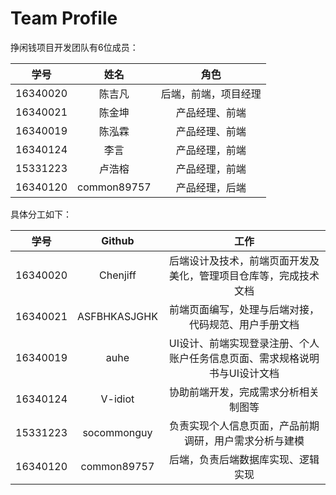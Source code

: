 # Team Profile

挣闲钱项目开发团队有6位成员：

|   学号   |    姓名     |         角色         |
| :------: | :---------: | :------------------: |
| 16340020 |   陈吉凡    | 后端，前端，项目经理 |
| 16340021 |   陈金坤    |    产品经理、前端    |
| 16340019 |   陈泓霖    |    产品经理、前端    |
| 16340124 |    李言    |    产品经理，前端    |
| 15331223 |   卢浩榕    |    产品经理，前端    |
| 16340120 | common89757 |    产品经理，后端    |

具体分工如下：

|   学号   |    Github    |                             工作                             |
| :------: | :----------: | :----------------------------------------------------------: |
| 16340020 |   Chenjiff   | 后端设计及技术，前端页面开发及美化，管理项目仓库等，完成技术文档 |
| 16340021 | ASFBHKASJGHK |     前端页面编写，处理与后端对接，代码规范、用户手册文档     |
| 16340019 |     auhe     | UI设计、前端实现登录注册、个人账户任务信息页面、需求规格说明书与UI设计文档 |
| 16340124 |   V-idiot    |             协助前端开发，完成需求分析相关制图等             |
| 15331223 | socommonguy  |    负责实现个人信息页面，产品前期调研，用户需求分析与建模    |
| 16340120 | common89757  |              后端，负责后端数据库实现、逻辑实现              |
